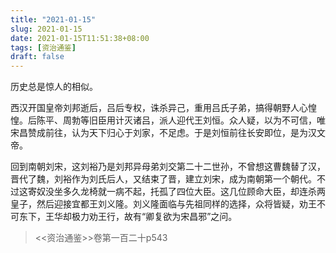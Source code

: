 ```yaml
---
title: "2021-01-15"
slug: 2021-01-15
date: 2021-01-15T11:51:38+08:00
tags: [资治通鉴]
draft: false
---
```


历史总是惊人的相似。

西汉开国皇帝刘邦逝后，吕后专权，诛杀异己，重用吕氏子弟，搞得朝野人心惶惶。后陈平、周勃等旧臣用计灭诸吕，派人迎代王刘恒。众人疑，以为不可信，唯宋昌赞成前往，认为天下归心于刘家，不足虑。于是刘恒前往长安即位，是为汉文帝。

回到南朝刘宋，这刘裕乃是刘邦异母弟刘交第二十二世孙，不曾想这曹魏替了汉，晋代了魏，刘裕作为刘氏后人，又结束了晋，建立刘宋，成为南朝第一个朝代。不过这寄奴没坐多久龙椅就一病不起，托孤了四位大臣。这几位顾命大臣，却连杀两皇子，然后迎接宜都王刘义隆。刘义隆面临与先祖同样的选择，众将皆疑，劝王不可东下，王华却极力劝王行，故有“卿复欲为宋昌邪”之问。

> <<资治通鉴>>卷第一百二十p543
